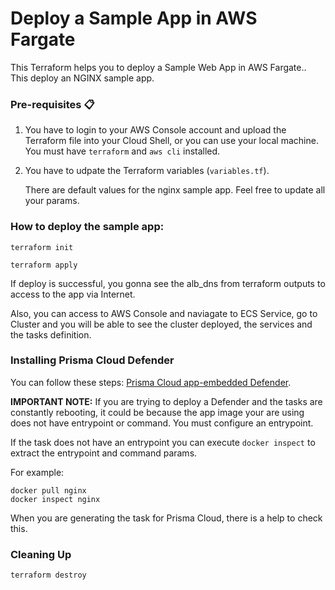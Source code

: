 # Deploy a Sample App in AWS Fargate

This Terraform helps you to deploy a Sample Web App in AWS Fargate.. This deploy an NGINX sample app.

### Pre-requisites 📋

1. You have to login to your AWS Console account and upload the Terraform file into your Cloud Shell, or you can use your local machine. You must have `terraform` and `aws cli` installed.

2. You have to udpate the Terraform variables (`variables.tf`).
	
	There are default values for the nginx sample app. Feel free to update all your params.

### How to deploy the sample app:

```
terraform init
```

```
terraform apply
```

If deploy is successful, you gonna see the alb_dns from terraform outputs to access to the app via Internet.

Also, you can access to AWS Console and naviagate to ECS Service, go to Cluster and you will be able to see the cluster deployed, the services and the tasks definition.

### Installing Prisma Cloud Defender

You can follow these steps: [Prisma Cloud app-embedded Defender](https://docs.paloaltonetworks.com/prisma/prisma-cloud/prisma-cloud-admin-compute/install/install_defender/install_app_embedded_defender_fargate).

**IMPORTANT NOTE:** If you are trying to deploy a Defender and the tasks are constantly rebooting, it could be because the app image your are using does not have entrypoint or command. You must configure an entrypoint.

If the task does not have an entrypoint you can execute `docker inspect` to extract the entrypoint and command params.

For example:

```
docker pull nginx
docker inspect nginx
```

When you are generating the task for Prisma Cloud, there is a help to check this.

### Cleaning Up

```
terraform destroy
```

